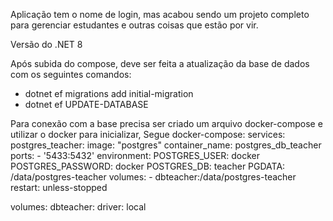 Aplicação tem o nome de login, mas acabou sendo um projeto completo para gerenciar estudantes e outras coisas que estão por vir.

Versão do .NET 8

Após subida do compose, deve ser feita a atualização da base de dados com os seguintes comandos:
- dotnet ef migrations add initial-migration
- dotnet ef UPDATE-DATABASE

Para conexão com a base precisa ser criado um arquivo docker-compose e utilizar o docker para inicializar, Segue docker-compose:
services:
  postgres_teacher:
    image: "postgres"
    container_name: postgres_db_teacher
    ports:
      - '5433:5432'
    environment:
        POSTGRES_USER: docker
      POSTGRES_PASSWORD: docker
      POSTGRES_DB: teacher
      PGDATA: /data/postgres-teacher
    volumes:
      - dbteacher:/data/postgres-teacher
    restart: unless-stopped

volumes:
  dbteacher:
    driver: local
